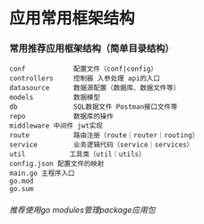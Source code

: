 # 应用常用框架结构

### 常用推荐应用框架结构（简单目录结构）

```
conf            配置文件（conf|config）
controllers     控制器 入参处理 api的入口
datasource      数据源配置（数据库、数据文件等） 
models          数据模型
db              SQL数据文件 Postman接口文件等
repo            数据库的操作
middleware 中间件 jwt实现
route           路由注册（route｜router｜routing）
service         业务逻辑代码（service｜services）
util           工具类（util｜utils）
config.json 配置文件的映射
main.go 主程序入口
go.mod
go.sum
```

###### 推荐使用go modules管理package应用包

